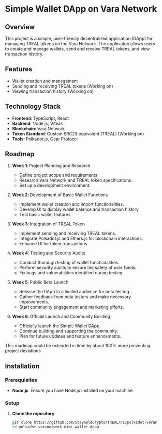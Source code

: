 # Simple Wallet DApp on Vara Network

## Overview
This project is a simple, user-friendly decentralized application (DApp) for managing TREAL tokens on the Vara Network. The application allows users to create and manage wallets, send and receive TREAL tokens, and view transaction history.

## Features
- Wallet creation and management
- Sending and receiving TREAL tokens (Working on)
- Viewing transaction history (Working on)

## Technology Stack
- **Frontend**: TypeScript, React
- **Backend**: Node.js, ViteJs
- **Blockchain**: Vara Network
- **Token Standard**: Custom ERC20 equivalent (TREAL) (Working on)
- **Tools**: Polkadot.js, Gear Protocol

## Roadmap

1. **Week 1**: Project Planning and Research
   - Define project scope and requirements.
   - Research Vara Network and TREAL token specifications.
   - Set up a development environment.

2. **Week 2**: Development of Basic Wallet Functions
   - Implement wallet creation and import functionalities.
   - Develop UI to display wallet balance and transaction history.
   - Test basic wallet features.

3. **Week 3**: Integration of TREAL Token
   - Implement sending and receiving TREAL tokens.
   - Integrate Polkadot.js and Ethers.js for blockchain interactions.
   - Enhance UI for token transactions.

4. **Week 4**: Testing and Security Audits
   - Conduct thorough testing of wallet functionalities.
   - Perform security audits to ensure the safety of user funds.
   - Fix bugs and vulnerabilities identified during testing.

5. **Week 5**: Public Beta Launch
   - Release the DApp to a limited audience for beta testing.
   - Gather feedback from beta testers and make necessary improvements.
   - Start community engagement and marketing efforts.

6. **Week 6**: Official Launch and Community Building
   - Officially launch the Simple Wallet DApp.
   - Continue building and supporting the community.
   - Plan for future updates and feature enhancements.
  
This roadmap could be extended in time by about 100% more preventing project deviations

## Installation

### Prerequisites
- **Node.js**: Ensure you have Node.js installed on your machine.

### Setup

1. **Clone the repository**:
   ```bash
   git clone https://github.com/StayGoldCrypto/TREAL/P1/polkadot-varanetwork-mini-wallet-dapp/d-app.git
   cd polkadot-varanetwork-mini-wallet-dapp

